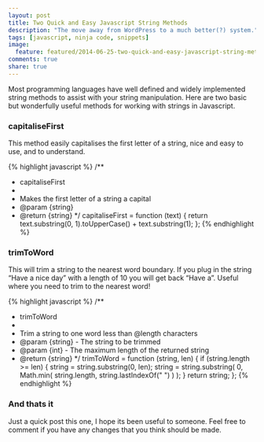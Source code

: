 ```yaml
---
layout: post
title: Two Quick and Easy Javascript String Methods
description: "The move away from WordPress to a much better(?) system."
tags: [javascript, ninja code, snippets]
image:
  feature: featured/2014-06-25-two-quick-and-easy-javascript-string-methods.png
comments: true
share: true
---
```


Most programming languages have well defined and widely implemented string methods to assist with your string manipulation. Here are two basic but wonderfully useful methods for working with strings in Javascript.

<!-- more -->

### capitaliseFirst

This method easily capitalises the first letter of a string, nice and easy to use, and to understand.

{% highlight javascript %}
/**
* capitaliseFirst
*
* Makes the first letter of a string a capital
* @param {string}
* @return {string}
*/
capitaliseFirst = function (text) {
    return text.substring(0, 1).toUpperCase() + text.substring(1);
};
{% endhighlight %}

### trimToWord

This will trim a string to the nearest word boundary. If you plug in the string “Have a nice day” with a length of 10 you will get back “Have a”. Useful where you need to trim to the nearest word!

{% highlight javascript %}
/**
* trimToWord
*
* Trim a string to one word less than @length characters
* @param {string} - The string to be trimmed
* @param {int} - The maximum length of the returned string
* @return {string}
*/
trimToWord = function (string, len) {
    if (string.length >= len) {
        string = string.substring(0, len);
        string = string.substring(
            0,
            Math.min(
                string.length,
                string.lastIndexOf(" ")
            )
        );
    }
    return string;
};
{% endhighlight %}

### And thats it

Just a quick post this one, I hope its been useful to someone. Feel free to comment if you have any changes that you think should be made.
